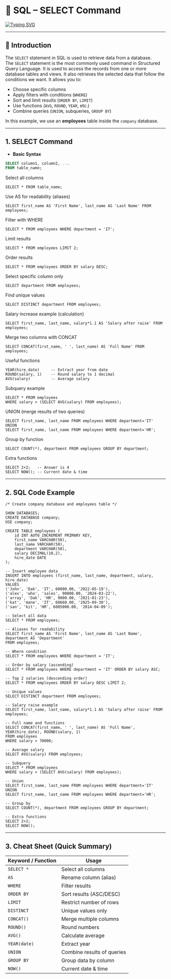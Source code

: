 # 📘 SQL – SELECT Command

[![Typing SVG](https://readme-typing-svg.herokuapp.com?size=24&color=00F700&lines=Select+All+Columns;Where+Clause;Order+By;Limit;Distinct;Functions;Group+By;Union)](https://git.io/typing-svg)


---

## 📌 Introduction
The `SELECT` statement in SQL is used to retrieve data from a database.  
The `SELECT` statement is the most commonly used command in Structured Query Language. 
It is used to access the records from one or more database tables and views. 
It also retrieves the selected data that follow the conditions we want.
It allows you to:
- Choose specific columns  
- Apply filters with conditions (`WHERE`)  
- Sort and limit results (`ORDER BY`, `LIMIT`)  
- Use functions (`AVG`, `ROUND`, `YEAR`, etc.)  
- Combine queries (`UNION`, subqueries, `GROUP BY`)  

In this example, we use an **employees** table inside the `company` database.

---

## 1. **SELECT Command**

- **Basic Syntax**  
```sql
SELECT column1, column2, ... 
FROM table_name;
```
Select all columns
```
SELECT * FROM table_name;
```

Use AS for readability (aliases)
```
SELECT first_name AS 'First Name', last_name AS 'Last Name' FROM employees;
```

Filter with WHERE
```
SELECT * FROM employees WHERE department = 'IT';
```

Limit results
```
SELECT * FROM employees LIMIT 2;
```

Order results
```
SELECT * FROM employees ORDER BY salary DESC;
```

Select specific column only
```
SELECT department FROM employees;
```

Find unique values
```
SELECT DISTINCT department FROM employees;
```

Salary increase example (calculation)
```
SELECT first_name, last_name, salary*1.1 AS 'Salary after raise' FROM employees;
```

Merge two columns with CONCAT
```
SELECT CONCAT(first_name, ' ', last_name) AS 'Full Name' FROM employees;
```

Useful functions
```
YEAR(hire_date)     -- Extract year from date
ROUND(salary, 1)    -- Round salary to 1 decimal
AVG(salary)         -- Average salary
```

Subquery example
```
SELECT * FROM employees 
WHERE salary > (SELECT AVG(salary) FROM employees);
```

UNION (merge results of two queries)
```
SELECT first_name, last_name FROM employees WHERE department='IT'
UNION
SELECT first_name, last_name FROM employees WHERE department='HR';
```

Group by function
```
SELECT COUNT(*), department FROM employees GROUP BY department;
```

Extra functions
```
SELECT 2+2;   -- Answer is 4
SELECT NOW(); -- Current date & time
```

---

## 2. **SQL Code Example**
```
/* Create company database and employees table */

SHOW DATABASES;
CREATE DATABASE company;
USE company;

CREATE TABLE employees (
    id INT AUTO_INCREMENT PRIMARY KEY,
    first_name VARCHAR(50),
    last_name VARCHAR(50),
    department VARCHAR(50),
    salary DECIMAL(10,2),
    hire_date DATE
);

-- Insert employee data
INSERT INTO employees (first_name, last_name, department, salary, hire_date)
VALUES 
('John', 'Dak', 'IT', 60000.00, '2022-05-19'),
('alex', 'who', 'sales', 90000.00, '2024-03-22'),
('array', 'Dak', 'HR', 9000.00, '2021-01-23'),
('kat', 'mane', 'IT', 60660.00, '2025-09-30'),
('san', 'kit', 'HR', 6005000.00, '2014-04-09');

-- Select all data
SELECT * FROM employees;

-- Aliases for readability
SELECT first_name AS 'First Name', last_name AS 'Last Name', department AS 'Department' 
FROM employees;

-- Where condition
SELECT * FROM employees WHERE department = 'IT';

-- Order by salary (ascending)
SELECT * FROM employees WHERE department = 'IT' ORDER BY salary ASC;

-- Top 2 salaries (descending order)
SELECT * FROM employees ORDER BY salary DESC LIMIT 2;

-- Unique values
SELECT DISTINCT department FROM employees;

-- Salary raise example
SELECT first_name, last_name, salary*1.1 AS 'Salary after raise' FROM employees;

-- Full name and functions
SELECT CONCAT(first_name, ' ', last_name) AS 'Full Name', YEAR(hire_date), ROUND(salary, 1) 
FROM employees 
WHERE salary > 70000;

-- Average salary
SELECT AVG(salary) FROM employees;

-- Subquery
SELECT * FROM employees 
WHERE salary > (SELECT AVG(salary) FROM employees);

-- Union
SELECT first_name, last_name FROM employees WHERE department='IT'
UNION
SELECT first_name, last_name FROM employees WHERE department='HR';

-- Group by
SELECT COUNT(*), department FROM employees GROUP BY department;

-- Extra functions
SELECT 2+2;
SELECT NOW();

```

---

## 3. **Cheat Sheet (Quick Summary)**

| Keyword / Function | Usage                      |
| ------------------ | -------------------------- |
| `SELECT *`         | Select all columns         |
| `AS`               | Rename column (alias)      |
| `WHERE`            | Filter results             |
| `ORDER BY`         | Sort results (ASC/DESC)    |
| `LIMIT`            | Restrict number of rows    |
| `DISTINCT`         | Unique values only         |
| `CONCAT()`         | Merge multiple columns     |
| `ROUND()`          | Round numbers              |
| `AVG()`            | Calculate average          |
| `YEAR(date)`       | Extract year               |
| `UNION`            | Combine results of queries |
| `GROUP BY`         | Group data by column       |
| `NOW()`            | Current date & time        |
